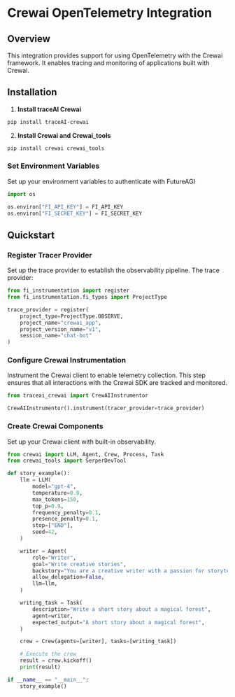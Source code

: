 # Crewai OpenTelemetry Integration

## Overview
This integration provides support for using OpenTelemetry with the Crewai framework. It enables tracing and monitoring of applications built with Crewai.

## Installation

1. **Install traceAI Crewai**

```bash
pip install traceAI-crewai
```

2. **Install Crewai and Crewai_tools**

```bash
pip install crewai crewai_tools
```


### Set Environment Variables
Set up your environment variables to authenticate with FutureAGI

```python
import os

os.environ["FI_API_KEY"] = FI_API_KEY
os.environ["FI_SECRET_KEY"] = FI_SECRET_KEY
```

## Quickstart

### Register Tracer Provider
Set up the trace provider to establish the observability pipeline. The trace provider:

```python
from fi_instrumentation import register
from fi_instrumentation.fi_types import ProjectType

trace_provider = register(
    project_type=ProjectType.OBSERVE,
    project_name="crewai_app",
    project_version_name="v1",
    session_name="chat-bot"
)
```

### Configure Crewai Instrumentation
Instrument the Crewai client to enable telemetry collection. This step ensures that all interactions with the Crewai SDK are tracked and monitored.

```python
from traceai_crewai import CrewAIInstrumentor

CrewAIInstrumentor().instrument(tracer_provider=trace_provider)
```

### Create Crewai Components
Set up your Crewai client with built-in observability.

```python
from crewai import LLM, Agent, Crew, Process, Task
from crewai_tools import SerperDevTool

def story_example():
    llm = LLM(
        model="gpt-4",
        temperature=0.8,
        max_tokens=150,
        top_p=0.9,
        frequency_penalty=0.1,
        presence_penalty=0.1,
        stop=["END"],
        seed=42,
    )

    writer = Agent(
        role="Writer",
        goal="Write creative stories",
        backstory="You are a creative writer with a passion for storytelling",
        allow_delegation=False,
        llm=llm,
    )

    writing_task = Task(
        description="Write a short story about a magical forest",
        agent=writer,
        expected_output="A short story about a magical forest",
    )

    crew = Crew(agents=[writer], tasks=[writing_task])

    # Execute the crew
    result = crew.kickoff()
    print(result)

if __name__ == "__main__":
    story_example()
```

